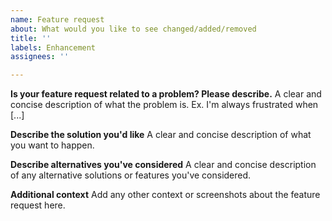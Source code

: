 ```yaml
---
name: Feature request
about: What would you like to see changed/added/removed
title: ''
labels: Enhancement
assignees: ''

---
```


<!--- Feel free to remove parts you don't need, Mod suggestions go to #144 -->
**Is your feature request related to a problem? Please describe.**
A clear and concise description of what the problem is. Ex. I'm always frustrated when [...]

**Describe the solution you'd like**
A clear and concise description of what you want to happen.

**Describe alternatives you've considered**
A clear and concise description of any alternative solutions or features you've considered.

**Additional context**
Add any other context or screenshots about the feature request here.
